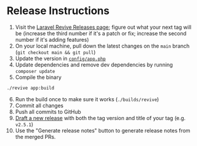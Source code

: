 # Release Instructions

1. Visit the [Laravel Revive Releases page](https://github.com/devanoxLtd/laravel-revive/releases); figure out what your next tag will be (increase the third number if it's a patch or fix; increase the second number if it's adding features)
2. On your local machine, pull down the latest changes on the `main` branch (`git checkout main && git pull`)
3. Update the version in [`config/app.php`](./config/app.php)
4. Update dependencies and remove dev dependencies by running `composer update`
5. Compile the binary

```zsh
./revive app:build
```

6. Run the build once to make sure it works (`./builds/revive`)
7. Commit all changes
8. Push all commits to GitHub
9. [Draft a new release](https://github.com/devanoxLtd/laravel-revive/releases/new) with both the tag version and title of your tag (e.g. `v2.5.1`)
10. Use the "Generate release notes" button to generate release notes from the merged PRs.
